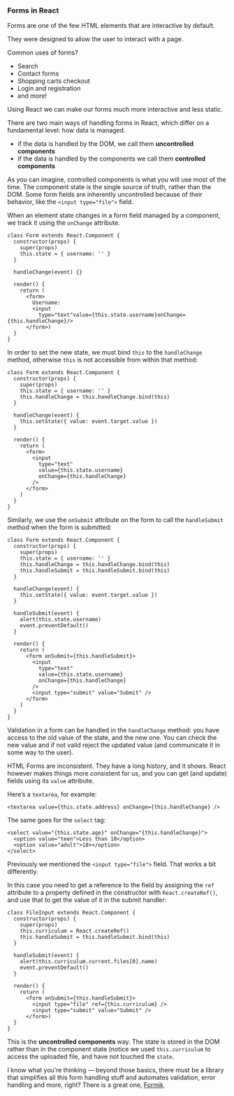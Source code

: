### Forms in React

Forms are one of the few HTML elements that are interactive by default.

They were designed to allow the user to interact with a page.

Common uses of forms?

- Search
- Contact forms
- Shopping carts checkout
- Login and registration
- and more!

Using React we can make our forms much more interactive and less static.

There are two main ways of handling forms in React, which differ on a fundamental level: how data is managed.

- if the data is handled by the DOM, we call them **uncontrolled components**
- if the data is handled by the components we call them **controlled components**

As you can imagine, controlled components is what you will use most of the time. The component state is the single source of truth, rather than
the DOM. Some form fields are inherently uncontrolled because of their
behavior, like the `<input type="file">` field.

When an element state changes in a form field managed by a component, we track it using the `onChange` attribute.

```
class Form extends React.Component {
  constructor(props) {
    super(props)
    this.state = { username: '' }
  }
  
  handleChange(event) {}
  
  render() {
    return (
      <form>
        Username:
        <input
          type="text"value={this.state.username}onChange={this.handleChange}/>
      </form>)
  }
}
```

In order to set the new state, we must bind `this` to the `handleChange` method, otherwise `this` is not accessible from within that method:

```
class Form extends React.Component {
  constructor(props) {
    super(props)
    this.state = { username: '' }
    this.handleChange = this.handleChange.bind(this)
  }
  
  handleChange(event) {
    this.setState({ value: event.target.value })
  }
  
  render() {
    return (
      <form>
        <input
          type="text"
          value={this.state.username}
          onChange={this.handleChange}
        />
      </form>
    )
  }
}
```

Similarly, we use the `onSubmit` attribute on the form to call the `handleSubmit` method when the form is submitted:

```
class Form extends React.Component {
  constructor(props) {
    super(props)
    this.state = { username: '' }
    this.handleChange = this.handleChange.bind(this)
    this.handleSubmit = this.handleSubmit.bind(this)
  }
  
  handleChange(event) {
    this.setState({ value: event.target.value })
  }
  
  handleSubmit(event) {
    alert(this.state.username)
    event.preventDefault()
  }
  
  render() {
    return (
      <form onSubmit={this.handleSubmit}>
        <input
          type="text"
          value={this.state.username}
          onChange={this.handleChange}
        />
        <input type="submit" value="Submit" />
      </form>
    )
  }
}
```

Validation in a form can be handled in the `handleChange` method: you have access to the old value of the state, and the new one. You can check the new value and if not valid reject the updated value
(and communicate it in some way to the user).

HTML Forms are
inconsistent. They have a long history, and it shows. React however
makes things more consistent for us, and you can get (and update) fields using its `value` attribute.

Here’s a `textarea`, for example:

```
<textarea value={this.state.address} onChange={this.handleChange} />
```

The same goes for the `select` tag:

```
<select value="{this.state.age}" onChange="{this.handleChange}">
  <option value="teen">Less than 18</option>
  <option value="adult">18+</option>
</select>
```

Previously we mentioned the `<input type="file">` field. That works a bit differently.

In this case you need to get a reference to the field by assigning the `ref` attribute to a property defined in the constructor with `React.createRef()`, and use that to get the value of it in the submit handler:

```
class FileInput extends React.Component {
  constructor(props) {
    super(props)
    this.curriculum = React.createRef()
    this.handleSubmit = this.handleSubmit.bind(this)
  }
  
  handleSubmit(event) {
    alert(this.curriculum.current.files[0].name)
    event.preventDefault()
  }
  
  render() {
    return (
      <form onSubmit={this.handleSubmit}>
        <input type="file" ref={this.curriculum} />
        <input type="submit" value="Submit" />
      </form>)
  }
}
```

This is the **uncontrolled components** way. The state is stored in the DOM rather than in the component state (notice we used `this.curriculum` to access the uploaded file, and have not touched the `state`.

I know what you’re thinking — beyond those basics, there must be a
library that simplifies all this form handling stuff and automates
validation, error handling and more, right? There is a great one, [Formik](https://github.com/jaredpalmer/formik).
